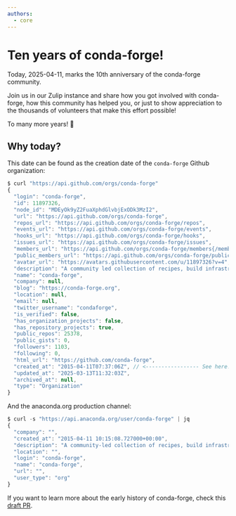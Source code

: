```yaml
---
authors:
  - core
---
```


# Ten years of conda-forge!

Today, 2025-04-11, marks the 10th anniversary of the conda-forge community.

Join us in our Zulip instance and share how you got involved with conda-forge, how this community has helped you, or just to show appreciation to the thousands of volunteers that make this effort possible!

To many more years! 🎉

<!-- truncate -->

## Why today?

This date can be found as the creation date of the `conda-forge` Github organization:

```js
$ curl "https://api.github.com/orgs/conda-forge"
{
  "login": "conda-forge",
  "id": 11897326,
  "node_id": "MDEyOk9yZ2FuaXphdGlvbjExODk3MzI2",
  "url": "https://api.github.com/orgs/conda-forge",
  "repos_url": "https://api.github.com/orgs/conda-forge/repos",
  "events_url": "https://api.github.com/orgs/conda-forge/events",
  "hooks_url": "https://api.github.com/orgs/conda-forge/hooks",
  "issues_url": "https://api.github.com/orgs/conda-forge/issues",
  "members_url": "https://api.github.com/orgs/conda-forge/members{/member}",
  "public_members_url": "https://api.github.com/orgs/conda-forge/public_members{/member}",
  "avatar_url": "https://avatars.githubusercontent.com/u/11897326?v=4",
  "description": "A community led collection of recipes, build infrastructure and distributions for the conda package manager.",
  "name": "conda-forge",
  "company": null,
  "blog": "https://conda-forge.org",
  "location": null,
  "email": null,
  "twitter_username": "condaforge",
  "is_verified": false,
  "has_organization_projects": false,
  "has_repository_projects": true,
  "public_repos": 25378,
  "public_gists": 0,
  "followers": 1103,
  "following": 0,
  "html_url": "https://github.com/conda-forge",
  "created_at": "2015-04-11T07:37:06Z", // <----------------- See here!
  "updated_at": "2025-03-13T11:32:03Z",
  "archived_at": null,
  "type": "Organization"
}
```

And the anaconda.org production channel:

```js
$ curl -s "https://api.anaconda.org/user/conda-forge" | jq
{
  "company": "",
  "created_at": "2015-04-11 10:15:08.727000+00:00",
  "description": "A community-led collection of recipes, build infrastructure, and distributions for the conda package manager.",
  "location": "",
  "login": "conda-forge",
  "name": "conda-forge",
  "url": "",
  "user_type": "org"
}
```

If you want to learn more about the early history of conda-forge, check this [draft PR](https://github.com/conda-forge/conda-forge.github.io/pull/2298).
